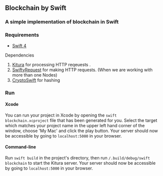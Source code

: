 ## Blockchain by Swift ##
### A simple implementation of blockchain in Swift ###

### Requirements
* [Swift 4](https://swift.org/download/)

Dependencies
1. [Kitura](http://www.kitura.io/) for processing HTTP reqeuests .
2. [SwiftyRequest](https://github.com/IBM-Swift/SwiftyRequest) for making HTTP requests. (When we are working with more than one Nodes)
3. [CryptoSwift](https://cryptoswift.io) for hashing


### Run
#### Xcode
You can run your project in Xcode by opening the `swift blockchain.xcproject` file that has been generated for you. Select the target  which matches your project name in the upper left hand corner of the window, choose 'My Mac' and click the play button. Your server should now be accessible by going to `localhost:5000` in your browser.

#### Command-line
Run `swift build` in the project's directory, then run `/.build/debug/swift blockchain` to start the Kitura server. Your server should now be accessible by going to `localhost:5000` in your browser.
